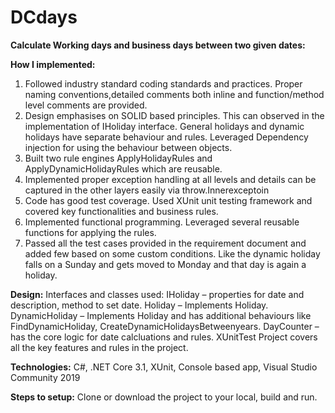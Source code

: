 # DCdays
**Calculate Working days and business days between two given dates:**

**How I implemented:**
1)	Followed industry standard coding standards and practices. Proper naming conventions,detailed comments both inline and function/method level comments are provided.
2)	Design emphasises on SOLID based principles. This can observed in the implementation of IHoliday interface. General holidays and dynamic holidays have separate behaviour and rules. Leveraged Dependency injection for using the behaviour between objects.
3)	Built two rule engines ApplyHolidayRules and ApplyDynamicHolidayRules which are reusable.
4)	Implemented proper exception handling at all levels and details can be captured in the other layers easily via throw.Innerexceptoin
5)	Code has good test coverage. Used XUnit unit testing framework and covered key functionalities and business rules.
6)	Implemented functional programming. Leveraged several reusable functions for applying the rules.
7)	Passed all the test cases provided in the requirement document and added few based on some custom conditions. Like the dynamic holiday falls on a Sunday and gets moved to Monday and that day is again a holiday.
	
**Design:**
Interfaces and classes used:
IHoliday – properties for date and description, method to set date.
Holiday – Implements Holiday.
DynamicHoliday – Implements Holiday and has additional behaviours like FindDynamicHoliday, CreateDynamicHolidaysBetweenyears.
DayCounter – has the core logic for date calcluations and rules.
XUnitTest Project covers all the key features and rules in the project.

**Technologies:**
C#, .NET Core 3.1, XUnit, Console based app, Visual Studio Community 2019

**Steps to setup:**
           Clone or download the project to your local, build and run.

